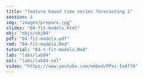 ```yaml
---
title: "feature based time series forecasting 1"
session: 4
img: "images/prepare.jpg"
slides: "04-fit-models.html"
obj: "objs/obj04"
pdf: "04-fit-models.pdf"
rmd: "04-fit-models.Rmd"
tutorial: "04-t-fit-models.Rmd"
lab: "labs/lab04"
sol: "labs/lab04-sol"
video: "https://www.youtube.com/embed/PPxi-IoAf7A"
---
```

